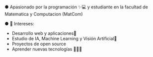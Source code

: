 ● Apasionado por la programación ✨️💻 y estudiante en la facultad de Matematica y Computacion (MatCom) 

● 🚀 Intereses:
- Desarrollo web y aplicaciones💫 
- Estudio de IA, Machine Learning y Visión Artificial👾
- Proyectos de open source 
- Aprender nuevas tecnologías 👨‍💻🌱
<!--
**AdanV06/AdanV06** is a ✨ _special_ ✨ repository because its `README.md` (this file) appears on your GitHub profile.

Here are some ideas to get you started:

- 🔭 I’m currently working on ...
- 🌱 I’m currently learning ...
- 👯 I’m looking to collaborate on ...
- 🤔 I’m looking for help with ...
- 💬 Ask me about ...
- 📫 How to reach me: ...
- 😄 Pronouns: ...
- ⚡ Fun fact: ...
-->
